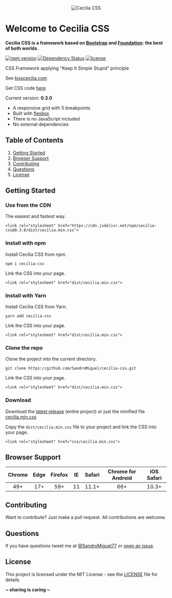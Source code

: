 <p align="center"><img src="http://kisscecilia.com/public/img/logo_cecilia_css.png" alt="Cecilia CSS" /></p>

# Welcome to Cecilia CSS
**Cecilia CSS is a framework based on [Bootstrap](https://getbootstrap.com/) and [Foundation](http://foundation.zurb.com/): the best of both worlds.**

[![npm version](https://badge.fury.io/js/cecilia-css.svg)](https://badge.fury.io/js/cecilia-css)
[![Dependency Status](https://david-dm.org/SandroMiguel/cecilia-css.svg)](https://david-dm.org/SandroMiguel/cecilia-css)
[![license](https://img.shields.io/badge/License-MIT-blue.svg?style=flat)](LICENSE)

CSS Framework applying "Keep It Simple Stupid" principle

See [kisscecilia.com](http://kisscecilia.com/)

Get CSS code [here](dist/cecilia.css)

Current version: **0.3.0**

* A responsive grid with 5 breakpoints
* Built with [flexbox](https://caniuse.com/#feat=flexbox)
* There is no JavaScript included
* No external dependencies

## Table of Contents
1. [Getting Started](#getting-started)
1. [Browser Support](#browser-support)
1. [Contributing](#contributing)
1. [Questions](#questions)
1. [License](#license)

## Getting Started

### Use from the CDN
The easiest and fastest way.
```
<link rel="stylesheet" href="https://cdn.jsdelivr.net/npm/cecilia-css@0.3.0/dist/cecilia.min.css">
```

### Install with npm
Install Cecilia CSS from npm.
```
npm i cecilia-css
```
Link the CSS into your page.
```
<link rel="stylesheet" href="dist/cecilia.min.css">
```

### Install with Yarn
Install Cecilia CSS from Yarn.
```
yarn add cecilia-css
```
Link the CSS into your page.
```
<link rel="stylesheet" href="dist/cecilia.min.css">
```

### Clone the repo
Clone the project into the current directory.
```
git clone https://github.com/SandroMiguel/cecilia-css.git
```
Link the CSS into your page.
```
<link rel="stylesheet" href="dist/cecilia.min.css">
```

### Download
Download the [latest release](https://github.com/SandroMiguel/cecilia-css/releases/latest) (entire project) or just 
the minified file [cecilia.min.css](https://raw.githubusercontent.com/SandroMiguel/cecilia-css/master/dist/cecilia.min.css)

Copy the `dist/cecilia.min.css` file to your project and link the CSS into your page.
```
<link rel="stylesheet" href="css/cecilia.min.css">
```

## Browser Support
Chrome | Edge | Firefox | IE | Safari | Chrome for Android | iOS Safari
:----: | :--: | :-----: | :-: | :---: | :----------------: | :-------:
  49+  |  17+ |   59+   | 11 |  11.1+ |         66+        |   10.3+

## Contributing
Want to contribute? Just make a pull request. All contributions are welcome.

## Questions
If you have questions tweet me at [@SandroMiguel77](https://twitter.com/SandroMiguel77) or [open an issue](https://github.com/SandroMiguel/cecilia-css/issues/new).

## License
This project is licensed under the MIT License - see the [LICENSE](LICENSE) file for details

**~ sharing is caring ~**
